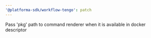 ```yaml
---
'@platforma-sdk/workflow-tengo': patch
---
```


Pass 'pkg' path to command renderer when it is available in docker descriptor
